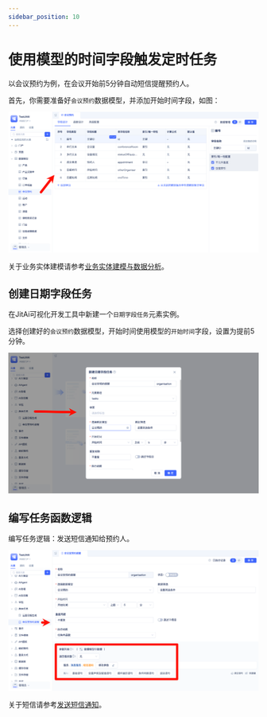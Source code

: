 ```yaml
---
sidebar_position: 10
---
```


# 使用模型的时间字段触发定时任务
以会议预约为例，在会议开始前5分钟自动短信提醒预约人。

首先，你需要准备好`会议预约`数据模型，并添加开始时间字段，如图：

![会议预约模型](./img/jittask/会议预约模型.png)

关于业务实体建模请参考[业务实体建模与数据分析](./业务实体建模与数据分析.md)。

## 创建日期字段任务
在JitAi可视化开发工具中新建一个`日期字段任务`元素实例。

选择创建好的`会议预约`数据模型，开始时间使用模型的`开始时间`字段，设置为提前5分钟。

![创建日期字段定时任务](./img/jittask/创建日期字段定时任务.png)

## 编写任务函数逻辑
编写任务逻辑：发送短信通知给预约人。

![编写日期字段任务逻辑](./img/jittask/编写日期字段任务逻辑.png)

关于短信请参考[发送短信通知](./发送短信通知.md)。